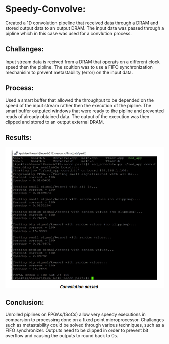 # Speedy-Convolve:
Created a 1D convolution pipeline that received data through a DRAM and stored output data to an output DRAM. The input data was passed through a pipline which in this case was used for a convlution process. 
## Challanges:
Input stream data is recived from a DRAM that operats on a different clock speed then the pipline. The soultion was to use a FIFO synchronization mechanisim to prevent metastability (error) on the input data. 
## Process: 
Used a smart buffer that allowed the throughput to be depended on the speed of the input stream rather then the execution of the pipline. The smart buffer outputed windows that were ready to the pipline and prevented reads of already obtained data. The output of the execution was then clipped and stored to an output external DRAM. 

## Results:
![](pics/convolve.PNG)

## Conclusion: 
Unrolled piplines on FPGAs/(SoCs) allow very speedy executions in comparsion to processing done on a fixed point microprocessor. Challanges such as metastability could be solved through various techniques, such as a FIFO synchronizer. Outputs need to be clipped in order to prevent bit overflow and causing the outputs to round back to 0s.   
